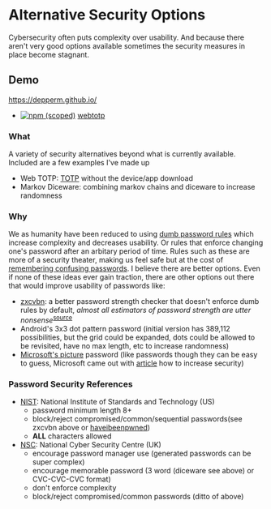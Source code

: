 # Alternative Security Options
Cybersecurity often puts complexity over usability. And because there aren't very good options available sometimes the security measures in place become stagnant.

## Demo
https://depperm.github.io/

- [![npm (scoped)](https://img.shields.io/badge/npm-2.2.0-green)](https://www.npmjs.com/package/webtotp) [webtotp](https://www.npmjs.com/package/webtotp)

### What
A variety of security alternatives beyond what is currently available. Included are a few examples I've made up

- Web TOTP: [TOTP](https://en.wikipedia.org/wiki/Time-based_One-Time_Password) without the device/app download
- Markov Diceware: combining markov chains and diceware to increase randomness

### Why
We as humanity have been reduced to using [dumb password rules](https://github.com/duffn/dumb-password-rules) which increase complexity and decreases usability. Or rules that enforce changing one's password after an arbitary period of time. Rules such as these are more of a security theater, making us feel safe but at the cost of [remembering confusing passwords](https://xkcd.com/936/). I believe there are better options. Even if none of these ideas ever gain traction, there are other options out there that would improve usability of passwords like:

- [zxcvbn](https://github.com/zxcvbn-ts/zxcvbn): a better password strength checker that doesn't enforce dumb rules by default, *almost all estimators of password strength are utter nonsense*<sup>[source](https://security.stackexchange.com/questions/208937/is-diceware-more-secure-than-a-long-passphrase#comment-420430)</sup>
- Android's 3x3 dot pattern password (initial version has 389,112 possibilities, but the grid could be expanded, dots could be allowed to be revisited, have no max length, etc to increase randomness)
- [Microsoft's picture](https://docs.microsoft.com/en-us/archive/blogs/b8/signing-in-with-a-picture-password?Redirected=true#comments) password (like passwords though they can be easy to guess, Microsoft came out with [article](https://docs.microsoft.com/en-us/archive/blogs/b8/optimizing-picture-password-security?Redirected=true) how to increase security)


### Password Security References

- [NIST](https://pages.nist.gov/800-63-3/sp800-63b.html#sec5): National Institute of Standards and Technology (US)
    - password minimum length 8+
    - block/reject compromised/common/sequential passwords(see zxcvbn above or [haveibeenpwned](https://haveibeenpwned.com))
    - **ALL** characters allowed
- [NSC](https://www.ncsc.gov.uk/collection/passwords/updating-your-approach): National Cyber Security Centre (UK)
    - encourage password manager use (generated passwords can be super complex)
    - encourage memorable password (3 word (diceware see above) or CVC-CVC-CVC format)
    - don't enforce complexity
    - block/reject compromised/common passwords (ditto of above)



